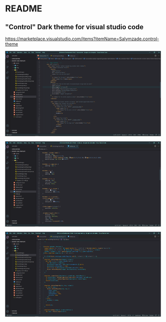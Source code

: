 # README
## "Control" Dark theme for visual studio code
 https://marketplace.visualstudio.com/items?itemName=Salymzade.control-theme

![screenshot](https://raw.githubusercontent.com/salimzade/Control/master/01.PNG)

![screenshot2](https://raw.githubusercontent.com/salimzade/Control/master/02.PNG)

![screenshot3](https://raw.githubusercontent.com/salimzade/Control/master/03.PNG)
